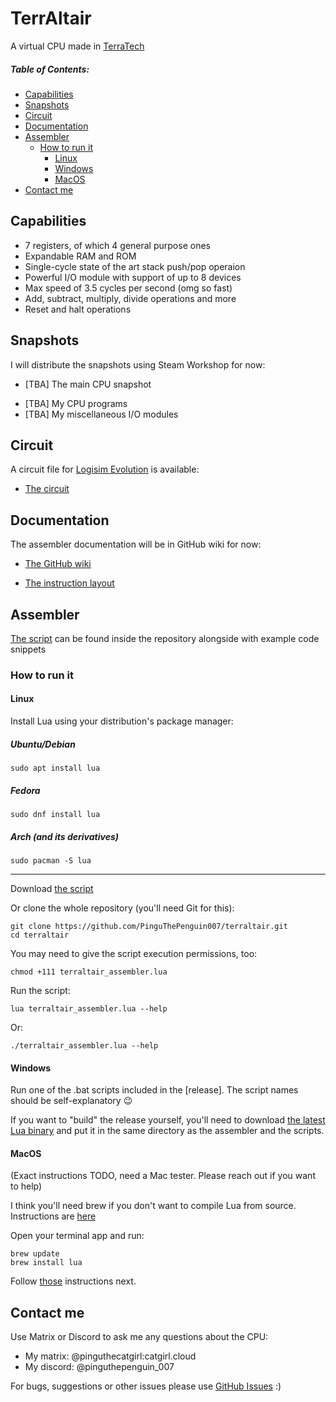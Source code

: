 # TerrAltair
A virtual CPU made in [TerraTech](https://store.steampowered.com/app/285920/TerraTech)

##### Table of Contents:
- [Capabilities](#capabilities)
- [Snapshots](#snapshots)
- [Circuit](#circuit)
- [Documentation](#documentation)
- [Assembler](#assembler)
  - [How to run it](#how-to-run-it)
    - [Linux](#linux)
    - [Windows](#windows)
    - [MacOS](#macos)
- [Contact me](#contact-me)
## Capabilities
- 7 registers, of which 4 general purpose ones
- Expandable RAM and ROM
- Single-cycle state of the art stack push/pop operaion
- Powerful I/O module with support of up to 8 devices
- Max speed of 3.5 cycles per second (omg so fast)
- Add, subtract, multiply, divide operations and more
- Reset and halt operations
## Snapshots
I will distribute the snapshots using Steam Workshop for now:

* [TBA] The main CPU snapshot
- [TBA] My CPU programs
- [TBA] My miscellaneous I/O modules
## Circuit
A circuit file for [Logisim Evolution](https://github.com/logisim-evolution/logisim-evolution) is available:
- [The circuit](https://github.com/PinguThePenguin007/terraltair/blob/main/TerrAltair.circ)
## Documentation
The assembler documentation will be in GitHub wiki for now:
* [The GitHub wiki](https://github.com/PinguThePenguin007/terraltair/wiki)

* [The instruction layout](https://github.com/PinguThePenguin007/terraltair/blob/main/TerrAltair%20instruction%20layout.txt)

## Assembler
[The script](https://github.com/PinguThePenguin007/terraltair/blob/main/terraltair_assembler.lua) can be found inside the repository alongside with example code snippets
### How to run it
#### Linux
Install Lua using your distribution's package manager:
##### Ubuntu/Debian
```
sudo apt install lua
```
##### Fedora
```
sudo dnf install lua
```
##### Arch (and its derivatives)
```
sudo pacman -S lua
```
--- 
<a name="linux-and-macos-instructions"></a>
Download [the script](https://github.com/PinguThePenguin007/terraltair/blob/main/terraltair_assembler.lua)

Or clone the whole repository (you'll need Git for this):
```
git clone https://github.com/PinguThePenguin007/terraltair.git
cd terraltair
```
You may need to give the script execution permissions, too:
```
chmod +111 terraltair_assembler.lua
```
Run the script:
```
lua terraltair_assembler.lua --help
```
Or:
```
./terraltair_assembler.lua --help
```

#### Windows

Run one of the .bat scripts included in the [release]. The script names should be self-explanatory 😉

If you want to "build" the release yourself, you'll need to download [the latest Lua binary](https://luabinaries.sourceforge.net/download.html) and put it in the same directory as the assembler and the scripts.

#### MacOS
(Exact instructions TODO, need a Mac tester. Please reach out if you want to help)

I think you'll need brew if you don't want to compile Lua from source. Instructions are [here](https://brew.sh/)

Open your terminal app and run:

```
brew update
brew install lua
```
Follow [those](#linux-and-macos-instructions) instructions next. 


## Contact me
Use Matrix or Discord to ask me any questions about the CPU:
- My matrix:  @pinguthecatgirl:catgirl.cloud
- My discord: @pinguthepenguin_007

For bugs, suggestions or other issues please use [GitHub Issues](https://github.com/PinguThePenguin007/terraltair/issues) :)
